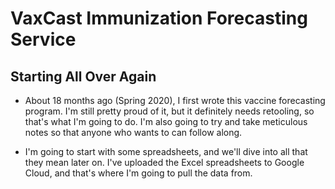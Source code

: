 # VaxCast Immunization Forecasting Service

## Starting All Over Again
- About 18 months ago (Spring 2020), I first wrote this vaccine forecasting program. I'm still pretty proud of it, but it definitely needs retooling, so that's what I'm going to do. I'm also going to try and take meticulous notes so that anyone who wants to can follow along.

- I'm going to start with some spreadsheets, and we'll dive into all that they mean later on. I've uploaded the Excel spreadsheets to Google Cloud, and that's where I'm going to pull the data from.